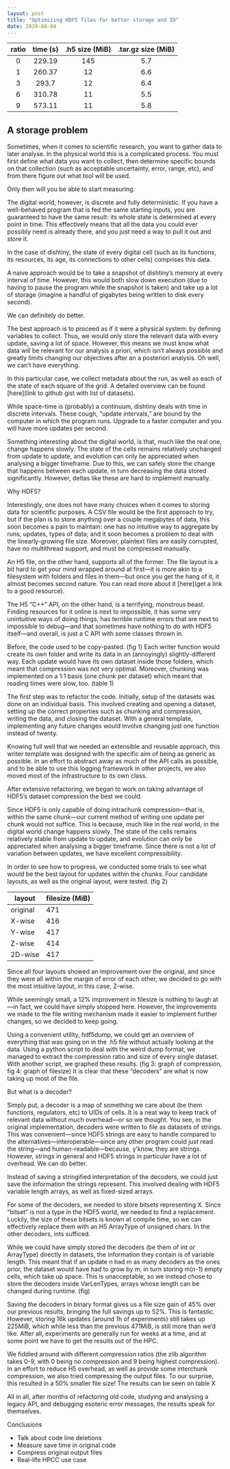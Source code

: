 ```yaml
---
layout: post
title: "Optimizing HDF5 files for better storage and IO"
date: 2020-08-04
---
```


| ratio | time (s) | .h5 size (MiB) | .tar.gz size (MiB) |
|:-----:|:--------:|:--------------:|:------------------:|
|     0 |   229.19 |            145 |                5.7 |
|     1 |   260.37 |             12 |                6.6 |
|     3 |    293.7 |             12 |                6.4 |
|     6 |   310.78 |             11 |                5.5 |
|     9 |   573.11 |             11 |                5.8 |

## A storage problem

Sometimes, when it comes to scientific research, you want to gather data to later analyse.
In the physical world this is a complicated process.
You must first define what data you want to collect, then determine specific bounds on that collection (such as acceptable uncertainty, error, range, etc), and from there figure out what tool will be used.

Only then will you be able to start measuring.

The digital world, however, is discrete and fully deterministic.
If you have a well-behaved program that is fed the same starting inputs, you are guaranteed to have the same result: its whole state is determined at every point in time.
This effectively means that all the data you could ever possibly need is already there, and you just need a way to pull it out and store it.

In the case of dishtiny, the state of every digital cell (such as its functions, its resources, its age, its connections to other cells) comprises this data.

A naive approach would be to take a snapshot of dishtiny’s memory at every interval of time.
However, this would both slow down execution (due to having to pause the program while the snapshot is taken) and take up a lot of storage (imagine a handful of gigabytes being written to disk every second).

We can definitely do better.

The best approach is to proceed as if it were a physical system: by defining variables to collect.
Thus, we would only store the relevant data with every update, saving a lot of space.
However, this means we must know what data will be relevant for our analysis a priori, which isn’t always possible and greatly limits changing our objectives after an a posteriori analysis.
Oh well, we can’t have everything.

In this particular case, we collect metadata about the run, as well as each of the state of each square of the grid.
A detailed overview can be found [here](link to github gist with list of datasets).

While space-time is (probably) a continuum, dishtiny deals with time in discrete intervals.
These cough, “update intervals,” are bound by the computer in which the program runs.
Upgrade to a faster computer and you will have more updates per second.

Something interesting about the digital world, is that, much like the real one, change happens slowly.
The state of the cells remains relatively unchanged from update to update, and evolution can only be appreciated when analysing a bigger timeframe.
Due to this, we can safely store the change that happens between each update, in turn decreasing the data stored significantly.
However, deltas like these are hard to implement manually.

Why HDF5?

Interestingly, one does not have many choices when it comes to storing data for scientific purposes.
A CSV file would be the first approach to try, but if the plan is to store anything over a couple megabytes of data, this soon becomes a pain to maintain: one has no intuitive way to aggregate by runs, updates, types of data; and it soon becomes a problem to deal with the linearly-growing file size.
Moreover, plaintext files are easily corrupted, have no multithread support, and must be compressed manually.

An H5 file, on the other hand, supports all of the former.
The file layout is a bit hard to get your mind wrapped around at first—it is more akin to a filesystem with folders and files in them—but once you get the hang of it, it almost becomes second nature.
You can read more about it [here](get a link to a good resource).

The H5 “C++” API, on the other hand, is a terrifying, monstrous beast.
Finding resources for it online is next to impossible, it has some very unintuitive ways of doing things, has terrible runtime errors that are next to impossible to debug—and that sometimes have nothing to do with HDF5 itself—and overall, is just a C API with some classes thrown in.

Before, the code used to be copy-pasted.
(fig 1) Each writer function would create its own folder and write its data in an (annoyingly) slightly-different way.
Each update would have its own dataset inside those folders, which meant that compression was not very optimal.
Moreover, chunking was implemented on a 1:1 basis (one chunk per dataset) which meant that reading times were slow, too.
(table 1)

The first step was to refactor the code.
Initially, setup of the datasets was done on an individual basis.
This involved creating and opening a dataset, setting up the correct properties such as chunking and compression, writing the data, and closing the dataset.
 With a general template, implementing any future changes would involve changing just one function instead of twenty.

Knowing full well that we needed an extensible and reusable approach, this writer template was designed with the specific aim of being as generic as possible.
In an effort to abstract away as much of the API calls as possible, and to be able to use this logging framework in other projects, we also moved most of the infrastructure to its own class.

After extensive refactoring, we began to work on taking advantage of HDF5’s dataset compression the best we could.

Since HDF5 is only capable of doing intrachunk compression—that is, within the same chunk—our current method of writing one update per chunk would not suffice.
This is because, much like in the real world, in the digital world change happens slowly.
The state of the cells remains relatively stable from update to update, and evolution can only be appreciated when analysing a bigger timeframe.
Since there is not a lot of variation between updates, we have excellent compressibility.

In order to see how to progress, we conducted some trials to see what would be the best layout for updates within the chunks.
Four candidate layouts, as well as the original layout, were tested.
(fig 2)

| layout   | filesize  (MiB) |
|----------|----------------|
| original | 471            |
| X-wise   | 416            |
| Y-wise   | 417            |
| Z-wise   | 414            |
| 2D-wise  | 417            |

Since all four layouts showed an improvement over the original, and since they were all within the margin of error of each other, we decided to go with the most intuitive layout, in this case, Z-wise.

While seemingly small, a 12% improvement in filesize is nothing to laugh at—in fact, we could have simply stopped here.
However, the improvements we made to the file writing mechanism made it easier to implement further changes, so we decided to keep going.

Using a convenient utility, hdf5dump, we could get an overview of everything that was going on in the .h5 file without actually looking at the data.
Using a python script to deal with the weird dump format, we managed to extract the compression ratio and size of every single dataset.
With another script, we graphed these results.
(fig 3: graph of compression, fig 4: graph of filesize) It is clear that these “decoders” are what is now taking up most of the file.

But what is a decoder?

Simply put, a decoder is a map of something we care about (be them functions, regulators, etc) to UIDs of cells.
It is a neat way to keep track of relevant data without much overhead—or so we thought.
You see, in the original implementation, decoders were written to file as datasets of strings.
This was convenient—since HDF5 strings are easy to handle compared to the alternatives—interoperable—since any other program could just read the string—and human-readable—because, y’know, they are strings.
However, strings in general and HDF5 strings in particular have a lot of overhead.
We can do better.

Instead of saving a stringified interpretation of the decoders, we could just save the information the strings represent.
This involved dealing with HDF5 variable length arrays, as well as fixed-sized arrays.

For some of the decoders, we needed to store bitsets representing X.
Since “bitset” is not a type in the HDF5 world, we needed to find a replacement.
Luckily, the size of these bitsets is known at compile time, so we can effectively replace them with an H5 ArrayType of unsigned chars.
In the other decoders, ints sufficed.

While we could have simply stored the decoders (be them of int or ArrayType) directly in datasets, the information they contain is of variable length.
This meant that if an update n had m as many decoders as the ones prior, the dataset would have had to grow by m, in turn storing m(n-1) empty cells, which take up space.
This is unacceptable, so we instead chose to store the decoders inside VarLenTypes, arrays whose length can be changed during runtime.
(fig)

Saving the decoders in binary format gives us a file size gain of 45% over our previous results, bringing the full savings up to 52%.
This is fantastic.
 However, storing 16k updates (around 1h of experiments) still takes up 225MiB, which while less than the previous 471MiB, is still more than we’d like.
After all, experiments are generally run for weeks at a time, and at some point we have to get the results out of the HPC.

We fiddled around with different compression ratios (the zlib algorithm takes 0-9, with 0 being no compression and 9 being highest compression).
In an effort to reduce H5 overhead, as well as provide some interchunk compression, we also tried compressing the output files.
To our surprise, this resulted in a 50% smaller file size! The results can be seen on table X

All in all, after months of refactoring old code, studying and analysing a legacy API, and debugging esoteric error messages, the results speak for themselves.

Conclusions

* Talk about code line deletions
* Measure save time in original code
* Compress original output files
* Real-life HPCC use case
